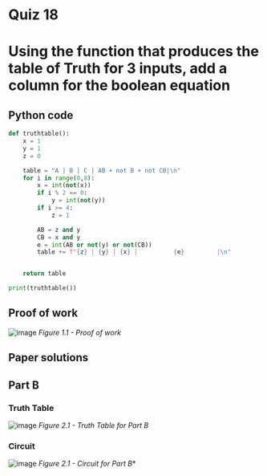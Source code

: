 # Quiz 18
# Using the function that produces the table of Truth for 3 inputs, add a column for the boolean equation

## Python code
```.py
def truthtable():
    x = 1
    y = 1
    z = 0

    table = "A | B | C | AB + not B + not CB|\n"
    for i in range(0,8):
        x = int(not(x))
        if i % 2 == 0:
            y = int(not(y))
        if i >= 4:
            z = 1

        AB = z and y
        CB = x and y
        e = int(AB or not(y) or not(CB))
        table += f"{z} | {y} | {x} |          {e}         |\n"


    return table

print(truthtable())
```
## Proof of work 
![image](https://github.com/user-attachments/assets/87253c7e-cdc2-40e1-b9be-3f02a3ec9d1e)
*Figure 1.1 - Proof of work*

## Paper solutions 

## Part B 
### Truth Table 
![image](https://github.com/user-attachments/assets/a8d4d60c-fbc5-4aa1-b1c0-4dfdff740f55)
*Figure 2.1 - Truth Table for Part B*
### Circuit 
![image](https://github.com/user-attachments/assets/b6167612-ca8a-4591-8ba2-1622f7c4dd1f)
*Figure 2.1 - Circuit for Part B**

